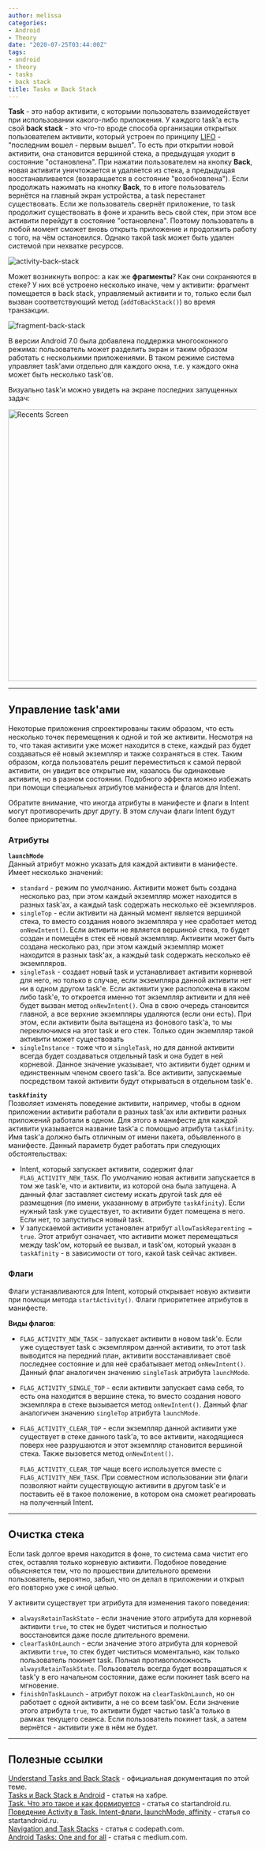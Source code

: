 ```yaml
---
author: melissa
categories:
- Android
- Theory
date: "2020-07-25T03:44:00Z"
tags:
- android
- theory
- tasks
- back stack
title: Tasks и Back Stack
---
```


**Task** - это набор активити, с которыми пользователь взаимодействует при использовании какого-либо приложения. У каждого task'а есть свой **back stack** - это что-то вроде способа организации открытых пользователем активити, который устроен по принципу [LIFO](https://ru.wikipedia.org/wiki/LIFO) - "последним вошел - первым вышел". То есть при открытии новой активити, она становится вершиной стека, а предыдущая уходит в состояние "остановлена". При нажатии пользователем на кнопку **Back**, новая активити уничтожается и удаляется из стека, а предыдущая восстанавливается (возвращается в состояние "возобновлена"). Если продолжать нажимать на кнопку **Back**, то в итоге пользователь вернётся на главный экран устройства, а task перестанет существовать. Если же пользователь свернёт приложение, то task продолжит существовать в фоне и хранить весь свой стек, при этом все активити перейдут в состояние "остановлена". Поэтому пользователь в любой момент сможет вновь открыть приложение и продолжить работу с того, на чём остановился. Однако такой task может быть удален системой при нехватке ресурсов.

![activity-back-stack](/assets/img/posts/android-tasks-and-back-stack/activity-back-stack.png)

Может возникнуть вопрос: а как же **фрагменты**? Как они сохраняются в стеке? У них всё устроено несколько иначе, чем у активити: фрагмент помещается в back stack, управляемый активити и то, только если был вызван соответствующий метод (`addToBackStack()`) во время транзакции.

![fragment-back-stack](/assets/img/posts/android-tasks-and-back-stack/fragment-back-stack.png)

В версии Android 7.0 была добавлена поддержка многооконного режима: пользователь может разделить экран и таким образом работать с несколькими приложениями. В таком режиме система управляет task'ами отдельно для каждого окна, т.е. у каждого окна может быть несколько  task'ов.

Визуально task'и можно увидеть на экране последних запущенных задач:

<img src="/assets/img/posts/android-tasks-and-back-stack/tasks.png" alt="Recents Screen" height="550"/>

***

## Управление task'ами

Некоторые приложения спроектированы таким образом, что есть несколько точек перемещения к одной и той же активити. Несмотря на то, что такая активити уже может находится в стеке, каждый раз будет создаваться её новый экземпляр и также сохраняться в стек. Таким образом, когда пользователь решит переместиться к самой первой активити, он увидит все открытые им, казалось бы одинаковые активити, но в разном состоянии. Подобного эффекта можно избежать при помощи специальных атрибутов манифеста и флагов для Intent.

Обратите внимание, что иногда атрибуты в манифесте и флаги в Intent могут противоречить друг другу. В этом случаи флаги Intent будут более приоритетны.


### Атрибуты

**`launchMode`**  
Данный атрибут можно указать для каждой активити в манифесте. Имеет несколько значений:
- `standard` - режим по умолчанию. Активити может быть создана несколько раз, при этом каждый экземпляр может находится в разных task'ах, а каждый task содержать несколько её экземпляров.
- `singleTop` - если активити на данный момент является вершиной стека, то вместо создания нового экземпляра у нее сработает метод `onNewIntent()`. Если активити не является вершиной стека, то будет создан и помещён в стек её новый экземпляр. Активити может быть создана несколько раз, при этом каждый экземпляр может находится в разных task'ах, а каждый task содержать несколько её экземпляров.
- `singleTask` - создает новый task и устанавливает активити корневой для него, но только в случае, если экземпляра данной активити нет ни в одном другом task'е. Если активити уже расположена в каком либо task'е, то откроется именно тот экземпляр активити и для неё будет вызван метод `onNewIntent()`. Она в свою очередь становится главной, а все верхние экземпляры удаляются (если они есть). При этом, если активити была вытащена из фонового task'а, то мы переключимся на этот task и его стек. Только один экземпляр такой активити может существовать
- `singleInstance` - тоже что и `singleTask`, но для данной активити всегда будет создаваться отдельный task и она будет в ней корневой. Данное значение указывает, что активити будет одним и единственным членом своего task'а. Все активити, запускаемые посредством такой активити будут открываться в отдельном task'е.

**`taskAfinity`**  
Позволяет изменять поведение активити, например, чтобы в одном приложении активити работали в разных task'ах или активити разных приложений работали в одном. Для этого в манифесте для каждой активити указывается название task'а с помощью атрибута `taskAfinity`. Имя task'а должно быть отличным от имени пакета, объявленного в манифесте. Данный параметр будет работать при следующих обстоятельствах:
- Intent, который запускает активити, содержит флаг `FLAG_ACTIVITY_NEW_TASK`. По умолчанию новая активити запускается в том же task'е, что и активити, из которой она была запущена. А данный флаг заставляет систему искать другой task для её размещения (по имени, указанному в атрибуте `taskAfinity`). Если нужный task уже существует, то активити будет помещена в него. Если нет, то запуститься новый task.
- У запускаемой активити установлен атрибут `allowTaskReparenting = true`. Этот атрибут означает, что активити может перемещаться между task'ом, который ее вызвал, и task'ом, который указан в `taskAfinity` - в зависимости от того, какой task сейчас активен.


### Флаги

Флаги устанавливаются для Intent, который открывает новую активити при помощи метода `startActivity()`. Флаги приоритетнее атрибутов в манифесте.

**Виды флагов**:
- `FLAG_ACTIVITY_NEW_TASK` - запускает активити в новом task'е. Если уже существует task с экземпляром данной активити, то этот task выводится на передний план, активити восстанавливает своё последнее состояние и для неё срабатывает метод `onNewIntent()`. Данный флаг аналогичен значению `singleTask` атрибута `launchMode`.
- `FLAG_ACTIVITY_SINGLE_TOP` - если активити запускает сама себя, то есть она находится в вершине стека, то вместо создания нового экземпляра в стеке вызывается метод `onNewIntent()`. Данный флаг аналогичен значению `singleTop` атрибута `launchMode`.
- `FLAG_ACTIVITY_CLEAR_TOP` - если экземпляр данной активити уже существует в стеке данного task'а, то все активити, находящиеся поверх нее разрушаются и этот экземпляр становится вершиной стека. Также вызовется метод `onNewIntent()`.

  `FLAG_ACTIVITY_CLEAR_TOP` чаще всего используется вместе с `FLAG_ACTIVITY_NEW_TASK`. При совместном использовании эти флаги позволяют найти существующую активити в другом task'е и поставить её в такое положение, в котором она сможет реагировать на полученный Intent.

***

## Очистка стека

Если task долгое время находится в фоне, то система сама чистит его стек, оставляя только корневую активити. Подобное поведение объясняется тем, что по прошествии длительного времени пользователь, вероятно, забыл, что он делал в приложении и открыл его повторно уже с иной целью.

У активити существует три атрибута для изменения такого поведения:
- `alwaysRetainTaskState` - если значение этого атрибута для корневой активити `true`, то стек не будет чиститься и полностью восстановится даже после длительного времени.
- `clearTaskOnLaunch` - если значение этого атрибута для корневой активити `true`, то стек будет чиститься моментально, как только пользователь покинет task. Полная противоположность `alwaysRetainTaskState`. Пользователь всегда будет возвращаться к task'у в его начальном состоянии, даже если покинет task всего на мгновение.
- `finishOnTaskLaunch` - атрибут похож на `clearTaskOnLaunch`, но он работает с одной активити, а не со всем task'ом. Если значение этого атрибута `true`, то активити будет частью task'а только в рамках текущего сеанса. Если пользователь покинет task, а затем вернётся - активити уже в нём не будет.

***

## Полезные ссылки

[Understand Tasks and Back Stack](https://developer.android.com/guide/components/activities/tasks-and-back-stack "developer.android.com") - официальная документация по этой теме.  
[Tasks и Back Stack в Android](https://habr.com/ru/post/186434/ "habr.com") - статья на хабре.  
[Task. Что это такое и как формируется](https://startandroid.ru/ru/uroki/vse-uroki-spiskom/62-urok-25-task-chto-eto-takoe-i-kak-formiruetsja.html "startandroid.ru") - статья со startandroid.ru.  
[Поведение Activity в Task. Intent-флаги, launchMode, affinity](https://startandroid.ru/ru/uroki/vse-uroki-spiskom/190-urok-116-povedenie-activity-v-task-intent-flagi-launchmode-affinity.html "startandroid.ru") - статья со startandroid.ru.  
[Navigation and Task Stacks](https://guides.codepath.com/android/Navigation-and-Task-Stacks "guides.codepath.com") - статья с codepath.com.  
[Android Tasks: One and for all](https://android.jlelse.eu/https-medium-com-yashsoniweb-android-tasks-ffbd547ff5b8 "medium.com") - статья с medium.com.
